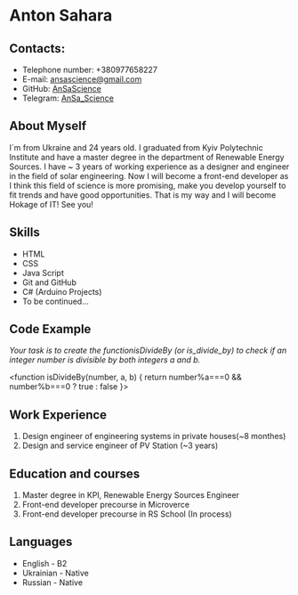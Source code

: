 # Anton Sahara
## Contacts:
* Telephone number: +380977658227
* E-mail: ansascience@gmail.com
* GitHub: [AnSaScience](https://github.com/AnSaScience)
* Telegram: [AnSa_Science](https://telegram.com/AnSa_Science)
## About Myself
I`m from Ukraine and 24 years old. I graduated from Kyiv Polytechnic Institute and have a master degree in the department of Renewable Energy Sources. I have ~ 3 years of working experience as a designer and engineer in the field of solar engineering. Now I will become a front-end developer as I think this field of science is more promising, make you develop yourself to fit trends and have good opportunities. That is my way and I will become Hokage of IT! See you!
## Skills
* HTML
* CSS
* Java Script
* Git and GitHub
* C# (Arduino Projects)
* To be continued...
## Code Example
 *Your task is to create the functionisDivideBy (or is_divide_by) to check if an integer number is divisible by both integers a and b.*

<function isDivideBy(number, a, b) {
  return number%a===0 && number%b===0 ? true : false
}>

## Work Experience
1. Design engineer of engineering systems in private houses(~8 monthes)
1. Design and service engineer of PV Station (~3 years) 

## Education and courses
1. Master degree in KPI, Renewable Energy Sources Engineer
2. Front-end developer precourse in Microverce
3. Front-end developer precourse in RS School (In process)

## Languages
* English - B2
* Ukrainian - Native
* Russian - Native


